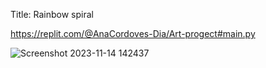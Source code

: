 Title: Rainbow spiral

https://replit.com/@AnaCordoves-Dia/Art-progect#main.py 

![Screenshot 2023-11-14 142437](https://github.com/anac181/Ana-CO/assets/150849976/93e27c7e-9660-49fb-befe-4482653cd361)
